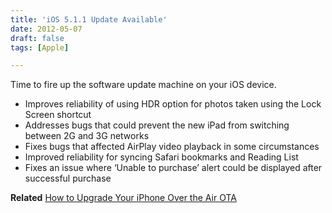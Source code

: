 ```yaml
---
title: 'iOS 5.1.1 Update Available'
date: 2012-05-07
draft: false
tags: [Apple]

---
```


Time to fire up the software update machine on your iOS device.

*   Improves reliability of using HDR option for photos taken using the Lock Screen shortcut
*   Addresses bugs that could prevent the new iPad from switching between 2G and 3G networks
*   Fixes bugs that affected AirPlay video playback in some circumstances
*   Improved reliability for syncing Safari bookmarks and Reading List
*   Fixes an issue where ‘Unable to purchase’ alert could be displayed after successful purchase

**Related** [How to Upgrade Your iPhone Over the Air OTA](https://chrisenns.com/2011/11/how-to-upgrade-your-iphone-over-the-air-ota/)